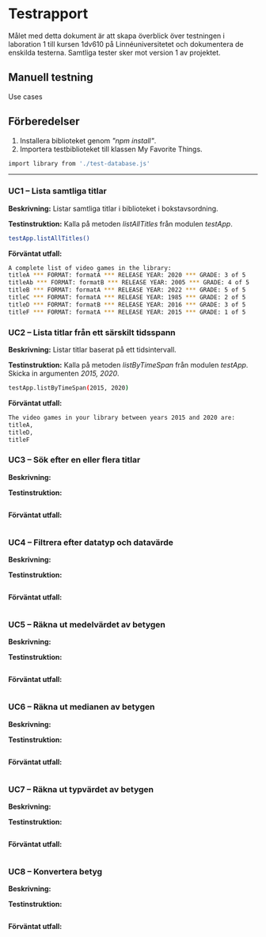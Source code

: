 # Testrapport

Målet med detta dokument är att skapa överblick över testningen i laboration 1 till kursen 1dv610 på Linnéuniversitetet och dokumentera de enskilda testerna. Samtliga tester sker mot version 1 av projektet.

## Manuell testning
Use cases

## Förberedelser
1. Installera biblioteket genom *"npm install"*.
2. Importera testbiblioteket till klassen My Favorite Things.

```bash
import library from './test-database.js'
```
***
### UC1 – Lista samtliga titlar

**Beskrivning:** Listar samtliga titlar i biblioteket i bokstavsordning.

**Testinstruktion:** Kalla på metoden *listAllTitles* från modulen *testApp*.

```bash
testApp.listAllTitles()
```

**Förväntat utfall:**

```bash
A complete list of video games in the library:
titleA *** FORMAT: formatA *** RELEASE YEAR: 2020 *** GRADE: 3 of 5 
titleAb *** FORMAT: formatB *** RELEASE YEAR: 2005 *** GRADE: 4 of 5
titleB *** FORMAT: formatA *** RELEASE YEAR: 2022 *** GRADE: 5 of 5 
titleC *** FORMAT: formatA *** RELEASE YEAR: 1985 *** GRADE: 2 of 5 
titleD *** FORMAT: formatB *** RELEASE YEAR: 2016 *** GRADE: 3 of 5 
titleF *** FORMAT: formatA *** RELEASE YEAR: 2015 *** GRADE: 1 of 5 
```

### UC2 – Lista titlar från ett särskilt tidsspann

**Beskrivning:** Listar titlar baserat på ett tidsintervall.

**Testinstruktion:** Kalla på metoden *listByTimeSpan* från modulen *testApp*. Skicka in argumenten *2015, 2020*.

```bash
testApp.listByTimeSpan(2015, 2020)
```

**Förväntat utfall:**

```bash
The video games in your library between years 2015 and 2020 are:    
titleA,
titleD,
titleF
```

### UC3 – Sök efter en eller flera titlar

**Beskrivning:** 

**Testinstruktion:**

```bash

```

**Förväntat utfall:**

```bash

```

### UC4 – Filtrera efter datatyp och datavärde

**Beskrivning:** 

**Testinstruktion:**

```bash

```

**Förväntat utfall:**

```bash

```

### UC5 – Räkna ut medelvärdet av betygen

**Beskrivning:** 

**Testinstruktion:**

```bash

```

**Förväntat utfall:**

```bash

```

### UC6 – Räkna ut medianen av betygen

**Beskrivning:** 

**Testinstruktion:**

```bash

```

**Förväntat utfall:**

```bash

```

### UC7 – Räkna ut typvärdet av betygen

**Beskrivning:** 

**Testinstruktion:**

```bash

```

**Förväntat utfall:**

```bash

```

### UC8 – Konvertera betyg

**Beskrivning:** 

**Testinstruktion:**

```bash

```

**Förväntat utfall:**

```bash

```
